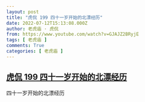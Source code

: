 ```yaml
---
layout: post
title: "虎侃 199 四十一岁开始的北漂经历"
date: 2022-07-12T15:13:08.000Z
author: 老虎庙 · 虎侃
from: https://www.youtube.com/watch?v=GJAJZ2BRyjE
tags: [ 老虎庙 ]
comments: True
categories: [ 老虎庙 ]
---
```

<!--1657638788000-->
[虎侃 199 四十一岁开始的北漂经历](https://www.youtube.com/watch?v=GJAJZ2BRyjE)
------

<div>
四十一岁开始的北漂经历
</div>
